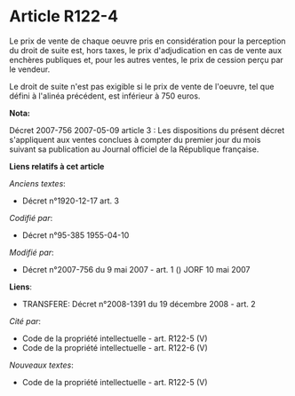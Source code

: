 # Article R122-4

Le prix de vente de chaque oeuvre pris en considération pour la perception du droit de suite est, hors taxes, le prix
d'adjudication en cas de vente aux enchères publiques et, pour les autres ventes, le prix de cession perçu par le vendeur.

Le droit de suite n'est pas exigible si le prix de vente de l'oeuvre, tel que défini à l'alinéa précédent, est inférieur à
750 euros.

**Nota:**

Décret 2007-756 2007-05-09 article 3 : Les dispositions du présent décret s'appliquent aux ventes conclues à compter du
premier jour du mois suivant sa publication au Journal officiel de la République française.

**Liens relatifs à cet article**

_Anciens textes_:

  - Décret n°1920-12-17 art. 3

_Codifié par_:

  - Décret n°95-385 1955-04-10

_Modifié par_:

  - Décret n°2007-756 du 9 mai 2007 - art. 1 () JORF 10 mai 2007

**Liens**:

  - TRANSFERE: Décret n°2008-1391 du 19 décembre 2008 - art. 2

_Cité par_:

  - Code de la propriété intellectuelle - art. R122-5 (V)
  - Code de la propriété intellectuelle - art. R122-6 (V)

_Nouveaux textes_:

  - Code de la propriété intellectuelle - art. R122-5 (V)
